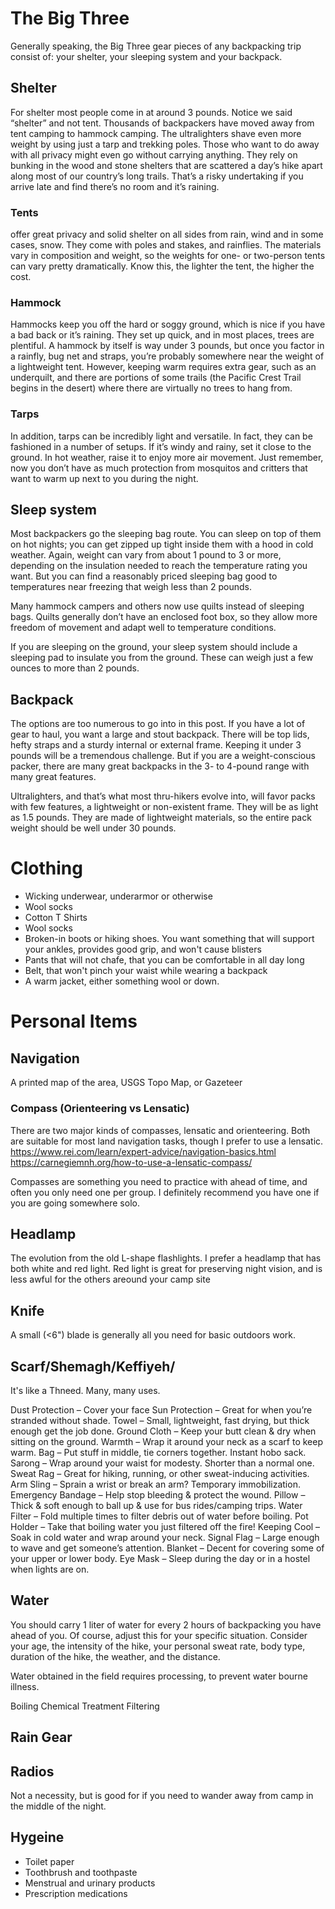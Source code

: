 # The Big Three
Generally speaking, the Big Three gear pieces of any backpacking trip consist of: your shelter, your sleeping system and your backpack.
## Shelter
For shelter most people come in at around 3 pounds. Notice we said “shelter” and not tent. Thousands of backpackers have moved away from tent camping to hammock camping. The ultralighters shave even more weight by using just a tarp and trekking poles. Those who want to do away with all privacy might even go without carrying anything. They rely on bunking in the wood and stone shelters that are scattered a day’s hike apart along most of our country’s long trails. That’s a risky undertaking if you arrive late and find there’s no room and it’s raining.

### Tents 
offer great privacy and solid shelter on all sides from rain, wind and in some cases, snow. They come with poles and stakes, and rainflies. The materials vary in composition and weight, so the weights for one- or two-person tents can vary pretty dramatically. Know this, the lighter the tent, the higher the cost.

### Hammock
Hammocks keep you off the hard or soggy ground, which is nice if you have a bad back or it’s raining. They set up quick, and in most places, trees are plentiful. A hammock by itself is way under 3 pounds, but once you factor in a rainfly, bug net and straps, you’re probably somewhere near the weight of a lightweight tent. However, keeping warm requires extra gear, such as an underquilt, and there are portions of some trails (the Pacific Crest Trail begins in the desert) where there are virtually no trees to hang from.

### Tarps
In addition, tarps can be incredibly light and versatile. In fact, they can be fashioned in a number of setups. If it’s windy and rainy, set it close to the ground. In hot weather, raise it to enjoy more air movement. Just remember, now you don’t have as much protection from mosquitos and critters that want to warm up next to you during the night.

## Sleep system
Most backpackers go the sleeping bag route. You can sleep on top of them on hot nights; you can get zipped up tight inside them with a hood in cold weather. Again, weight can vary from about 1 pound to 3 or more, depending on the insulation needed to reach the temperature rating you want. But you can find a reasonably priced sleeping bag good to temperatures near freezing that weigh less than 2 pounds.

Many hammock campers and others now use quilts instead of sleeping bags. Quilts generally don’t have an enclosed foot box, so they allow more freedom of movement and adapt well to temperature conditions.

If you are sleeping on the ground, your sleep system should include a sleeping pad to insulate you from the ground. These can weigh just a few ounces to more than 2 pounds.

## Backpack
The options are too numerous to go into in this post. If you have a lot of gear to haul, you want a large and stout backpack. There will be top lids, hefty straps and a sturdy internal or external frame. Keeping it under 3 pounds will be a tremendous challenge. But if you are a weight-conscious packer, there are many great backpacks in the 3- to 4-pound range with many great features.

Ultralighters, and that’s what most thru-hikers evolve into, will favor packs with few features, a lightweight or non-existent frame. They will be as light as 1.5 pounds. They are made of lightweight materials, so the entire pack weight should be well under 30 pounds.

# Clothing
* Wicking underwear, underarmor or otherwise 
* Wool socks 
* Cotton T Shirts
* Wool socks
* Broken-in boots or hiking shoes. You want something that will support your ankles, provides good grip, and won't cause blisters
* Pants that will not chafe, that you can be comfortable in all day long
* Belt, that won't pinch your waist while wearing a backpack
* A warm jacket, either something wool or down. 

# Personal Items

## Navigation
A printed map of the area, USGS Topo Map, or Gazeteer
### Compass (Orienteering vs Lensatic)
There are two major kinds of compasses, lensatic and orienteering. Both are suitable for most land navigation tasks, though I prefer to use a lensatic. 
https://www.rei.com/learn/expert-advice/navigation-basics.html
https://carnegiemnh.org/how-to-use-a-lensatic-compass/

Compasses are something you need to practice with ahead of time, and often you only need one per group. I definitely recommend you have one if you are going somewhere solo.


## Headlamp
The evolution from the old L-shape flashlights. I prefer a headlamp that has both white and red light. Red light is great for preserving night vision, and is less awful for the others areound your camp site

## Knife
A small (<6") blade is generally all you need for basic outdoors work. 

## Scarf/Shemagh/Keffiyeh/
It's like a Thneed. Many, many uses. 

Dust Protection – Cover your face
Sun Protection – Great for when you’re stranded without shade.
Towel – Small, lightweight, fast drying, but thick enough get the job done.
Ground Cloth – Keep your butt clean & dry when sitting on the ground.
Warmth – Wrap it around your neck as a scarf to keep warm.
Bag – Put stuff in middle, tie corners together. Instant hobo sack.
Sarong – Wrap around your waist for modesty. Shorter than a normal one.
Sweat Rag – Great for hiking, running, or other sweat-inducing activities.
Arm Sling – Sprain a wrist or break an arm? Temporary immobilization.
Emergency Bandage – Help stop bleeding & protect the wound.
Pillow – Thick & soft enough to ball up & use for bus rides/camping trips.
Water Filter – Fold multiple times to filter debris out of water before boiling.
Pot Holder – Take that boiling water you just filtered off the fire!
Keeping Cool – Soak in cold water and wrap around your neck.
Signal Flag – Large enough to wave and get someone’s attention.
Blanket – Decent for covering some of your upper or lower body.
Eye Mask – Sleep during the day or in a hostel when lights are on.

## Water
You should carry 1 liter of water for every 2 hours of backpacking you have ahead of you. Of course, adjust this for your specific situation. Consider your age, the intensity of the hike, your personal sweat rate, body type, duration of the hike, the weather, and the distance.

Water obtained in the field requires processing, to prevent water bourne illness.

Boiling
Chemical Treatment
Filtering

## Rain Gear


## Radios
Not a necessity, but is good for if you need to wander away from camp in the middle of the night.

## Hygeine
* Toilet paper
* Toothbrush and toothpaste
* Menstrual and urinary products
* Prescription medications


